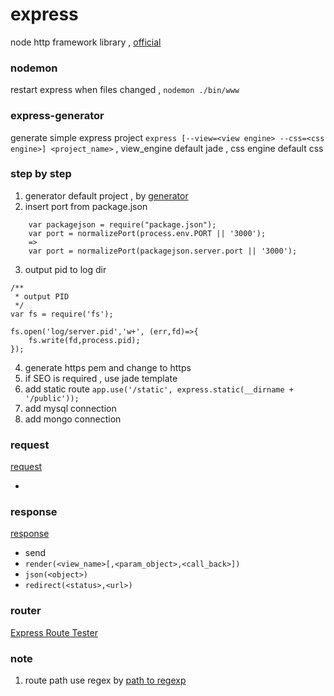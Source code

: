 # express
node http framework library , [official](http://expressjs.com/)

### nodemon
restart express when files changed , `nodemon ./bin/www`

### express-generator
generate simple express project
`express [--view=<view engine> --css=<css engine>] <project_name>` , view_engine default jade , css engine default css


### step by step
1. generator default project , by [generator](express-generator)
2. insert port from package.json 
```
    var packagejson = require("package.json");
    var port = normalizePort(process.env.PORT || '3000');
    =>
    var port = normalizePort(packagejson.server.port || '3000');
```
3. output pid to log dir
```
/**
 * output PID
 */
var fs = require('fs');

fs.open('log/server.pid','w+', (err,fd)=>{
    fs.write(fd,process.pid);                                                                                                            
}); 

```
4. generate https pem and change to https
5. if SEO is required , use jade template 
6. add static route
    `app.use('/static', express.static(__dirname + '/public'));`
7. add mysql connection
8. add mongo connection

### request
[request](https://expressjs.com/en/4x/api.html#req)

-



### response 
[response](https://expressjs.com/en/4x/api.html#res)
- send
- `render(<view_name>[,<param_object>,<call_back>])`
- `json(<object>)`
- `redirect(<status>,<url>)`


### router
[Express Route Tester](http://forbeslindesay.github.io/express-route-tester/)

### note
1. route path use regex by [path to regexp](https://github.com/pillarjs/path-to-regexp)